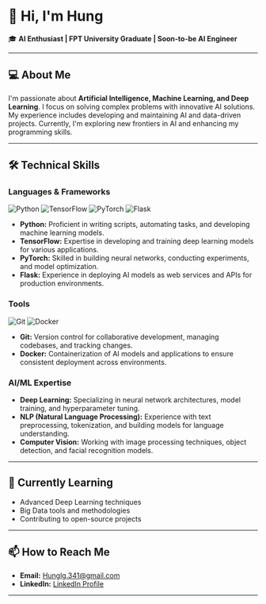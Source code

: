 
# 👋 Hi, I'm Hung  
🎓 **AI Enthusiast | FPT University Graduate | Soon-to-be AI Engineer**

---

## 💻 About Me

I'm passionate about **Artificial Intelligence, Machine Learning, and Deep Learning**. I focus on solving complex problems with innovative AI solutions. My experience includes developing and maintaining AI and data-driven projects. Currently, I'm exploring new frontiers in AI and enhancing my programming skills.

---

## 🛠️ Technical Skills

### **Languages & Frameworks**

![Python](https://img.shields.io/badge/-Python-3776AB?style=flat-square&logo=python&logoColor=white) ![TensorFlow](https://img.shields.io/badge/-TensorFlow-FF6F00?style=flat-square&logo=tensorflow&logoColor=white) ![PyTorch](https://img.shields.io/badge/-PyTorch-EE4C2C?style=flat-square&logo=pytorch&logoColor=white) ![Flask](https://img.shields.io/badge/-Flask-000000?style=flat-square&logo=flask&logoColor=white)

- **Python:** Proficient in writing scripts, automating tasks, and developing machine learning models.
- **TensorFlow:** Expertise in developing and training deep learning models for various applications.
- **PyTorch:** Skilled in building neural networks, conducting experiments, and model optimization.
- **Flask:** Experience in deploying AI models as web services and APIs for production environments.

### **Tools**

![Git](https://img.shields.io/badge/-Git-F05032?style=flat-square&logo=git&logoColor=white) ![Docker](https://img.shields.io/badge/-Docker-2496ED?style=flat-square&logo=docker&logoColor=white)

- **Git:** Version control for collaborative development, managing codebases, and tracking changes.
- **Docker:** Containerization of AI models and applications to ensure consistent deployment across environments.

### **AI/ML Expertise**

- **Deep Learning:** Specializing in neural network architectures, model training, and hyperparameter tuning.
- **NLP (Natural Language Processing):** Experience with text preprocessing, tokenization, and building models for language understanding.
- **Computer Vision:** Working with image processing techniques, object detection, and facial recognition models.

---

## 🌱 Currently Learning

- Advanced Deep Learning techniques
- Big Data tools and methodologies
- Contributing to open-source projects

---

## 📫 How to Reach Me

- **Email:** [Hunglg.341@gmail.com](mailto:Hunglg.341@gmail.com)
- **LinkedIn:** [LinkedIn Profile](https://www.linkedin.com/in/h%C6%B0ng-l%C3%AA-gia-621015317/)

---
